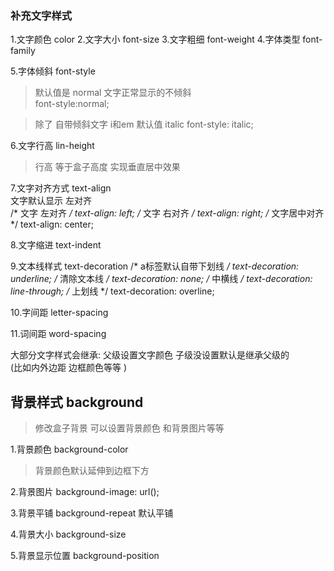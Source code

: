 ### 补充文字样式 
1.文字颜色 color 
2.文字大小 font-size
3.文字粗细 font-weight 
4.字体类型 font-family  

5.字体倾斜 font-style  
>默认值是 normal 文字正常显示的不倾斜   
font-style:normal;

>除了 自带倾斜文字  i和em 默认值  italic
font-style: italic;

6.文字行高   lin-height  
>行高 等于盒子高度 实现垂直居中效果  

7.文字对齐方式   text-align  
文字默认显示 左对齐  
/* 文字 左对齐  */
text-align: left;
/* 文字 右对齐 */
text-align: right;
/* 文字居中对齐 */
text-align: center;

8.文字缩进   text-indent 


9.文本线样式 text-decoration
/* a标签默认自带下划线 */
text-decoration: underline;
/* 清除文本线 */
text-decoration: none;
/* 中横线 */
text-decoration: line-through;
/* 上划线 */
text-decoration: overline;


10.字间距  letter-spacing  


11.词间距   word-spacing



大部分文字样式会继承:  父级设置文字颜色  子级没设置默认是继承父级的   
(比如内外边距  边框颜色等等  ) 



## 背景样式  background   
>  修改盒子背景    可以设置背景颜色 和背景图片等等  

1.背景颜色   background-color
>背景颜色默认延伸到边框下方  

2.背景图片  background-image: url(); 


3.背景平铺  background-repeat  默认平铺 

4.背景大小  background-size   

5.背景显示位置 background-position 




